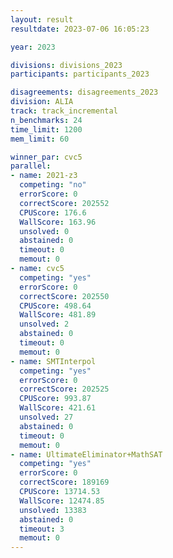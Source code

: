 ```yaml
---
layout: result
resultdate: 2023-07-06 16:05:23

year: 2023

divisions: divisions_2023
participants: participants_2023

disagreements: disagreements_2023
division: ALIA
track: track_incremental
n_benchmarks: 24
time_limit: 1200
mem_limit: 60

winner_par: cvc5
parallel:
- name: 2021-z3
  competing: "no"
  errorScore: 0
  correctScore: 202552
  CPUScore: 176.6
  WallScore: 163.96
  unsolved: 0
  abstained: 0
  timeout: 0
  memout: 0
- name: cvc5
  competing: "yes"
  errorScore: 0
  correctScore: 202550
  CPUScore: 498.64
  WallScore: 481.89
  unsolved: 2
  abstained: 0
  timeout: 0
  memout: 0
- name: SMTInterpol
  competing: "yes"
  errorScore: 0
  correctScore: 202525
  CPUScore: 993.87
  WallScore: 421.61
  unsolved: 27
  abstained: 0
  timeout: 0
  memout: 0
- name: UltimateEliminator+MathSAT
  competing: "yes"
  errorScore: 0
  correctScore: 189169
  CPUScore: 13714.53
  WallScore: 12474.85
  unsolved: 13383
  abstained: 0
  timeout: 3
  memout: 0
---
```

